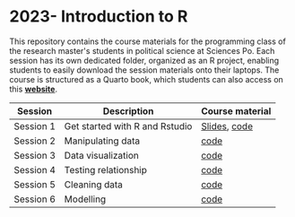 # 2023- Introduction to R

This repository contains the course materials for the programming class of the research master's students in political science at Sciences Po. Each session has its own dedicated folder, organized as an R project, enabling students to easily download the session materials onto their laptops. The course is structured as a Quarto book, which students can also access on this [**website**](https://malo-jn.quarto.pub/introduction-to-r/).

| Session   | Description                    | Course material                                                                                                                             |
|-----------|--------------------------------|---------------------------------------------------------------------------------------------------------------------------------------------|
| Session 1 | Get started with R and Rstudio | [Slides](https://malo-jn.quarto.pub/introduction-to-r_slides1/#/title-slide), [code](https://github.com/malojan/intro_r/tree/main/session1) |
| Session 2 | Manipulating data              | [code](https://github.com/malojan/intro_r/tree/main/session2)                                                                               |
| Session 3 | Data visualization             | [code](https://github.com/malojan/intro_r/tree/main/session3)                                                                               |
| Session 4 | Testing relationship           | [code](https://github.com/malojan/intro_r/tree/main/session4)                                                                               |
| Session 5 | Cleaning data                  | [code](https://github.com/malojan/intro_r/tree/main/session5)                                                                               |
| Session 6 | Modelling                      | [code](https://github.com/malojan/intro_r/tree/main/session6)                                                                               |

